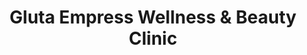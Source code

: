 ---
title: "Gluta Empress Wellness & Beauty Clinic"
url: /imus/gluta-empress-wellness-and-beauty-clinic/
shop: beauty
---